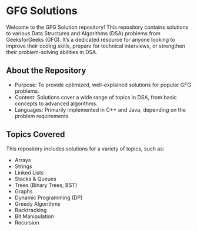 
# GFG Solutions

 Welcome to the GFG Solution repository! This repository contains solutions to various Data Structures and Algorithms (DSA) problems from GeeksforGeeks (GFG). It’s a dedicated resource for anyone looking to improve their coding skills, prepare for technical interviews, or strengthen their problem-solving abilities in DSA.

## About the Repository
* Purpose: To provide optimized, well-explained solutions for popular GFG problems.
* Content: Solutions cover a wide range of topics in DSA, from basic concepts to advanced algorithms.
* Languages: Primarily implemented in C++ and Java, depending on the problem requirements.
## Topics Covered
This repository includes solutions for a variety of topics, such as:

* Arrays
* Strings
* Linked Lists
* Stacks & Queues
* Trees (Binary Trees, BST)
* Graphs
* Dynamic Programming (DP)
* Greedy Algorithms
* Backtracking
* Bit Manipulation
* Recursion
